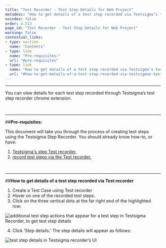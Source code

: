 ```yaml
---
title: "Test Recorder - Test Step Details for Web Project"
metadesc: "How to get details of a test step recorded via Testsigma’s test recorder chrome extension"
noindex: false
order: 4.513
page_id: "Test Recorder - Test Step Details for Web Project"
warning: false
contextual_links:
- type: section
  name: "Contents"
- type: link
  name: "Pre-requisites:"
  url: "#pre-requisites"
- type: link
  name: "How to get details of a test step recorded via Testsigma’s test recorder chrome extension"
  url: "#how-to-get-details-of-a-test-step-recorded-via-testsigmas-test-recorder-chrome-extension   "
---
```


---

You can view details for each test step recorded through Testsigma’s test step recorder chrome extension.  

&emsp;

---
##**Pre-requisites:**

This document will take you through the process of creating test steps using the Testsigma Step Recorder. You should already know how-to, or have:

 1. [Testsigma's step Test recorder.](https://testsigma.com/docs/test-step-recorder/install-chrome-extension/)
 2. [record test steps via the Test recorder.](https://testsigma.com/docs/test-cases/create-steps-recorder/web-apps/overview/)

&emsp;


---
##**How to get details of a test step recorded via Test recorder**

 1. Create a Test Case using Test recorder
 2. Hover on one of the recorded test steps. 
 3. Click on the three vertical dots at the far right end of the highlighted row:

![additional test step actions that appear for a test step in Testsigma Recorder, to get test step details](https://docs.testsigma.com/images/step-settings/available-additional-actions-test-step-details-testsigma-recorder.png)

 4. Click ‘Step details.’ The step details will appear as follows:

![test step details in Testsigma recorder’s UI](https://docs.testsigma.com/images/step-settings/test-step-details-ui-testsigma-recorder.png)
